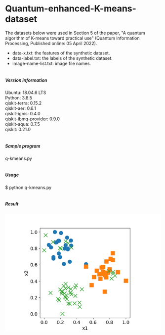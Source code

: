 # Quantum-enhanced-K-means-dataset
The datasets below were used in Section 5 of the paper, "A quantum algorithm of K-means toward practical use" (Quantum Information Processing, Published online: 05 April 2022).<br>
- data-x.txt: the features of the synthetic dataset.<br>
- data-label.txt: the labels of the synthetic dataset.<br>
- image-name-list.txt: image file names.<br><br>

##### Version information
Ubuntu: 18.04.6 LTS<br>
Python: 3.8.5<br>
qiskit-terra: 0.15.2<br>
qiskit-aer: 0.6.1<br>
qiskit-ignis: 0.4.0<br>
qiskit-ibmq-provider: 0.9.0<br>
qiskit-aqua: 0.7.5<br>
qiskit: 0.21.0<br><br>

##### Sample program
q-kmeans.py<br><br>

##### Usage
$ python q-kmeans.py<br><br>

##### Result
![Sample](sample.png)
